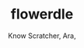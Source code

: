 ---
title: "flowerdle"
author: "Know Scratcher, Ara, "
description: "A book managing system."
created_at: "2025-07-11"
---